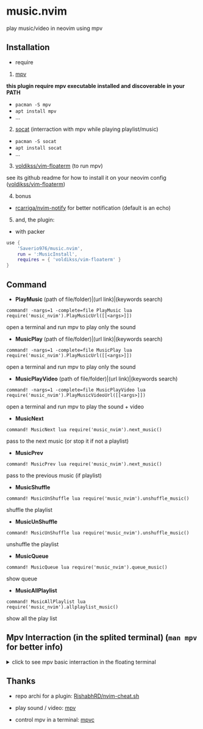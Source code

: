 # music.nvim

play music/video in neovim using mpv

## Installation

- require

1. [mpv](https://mpv.io/)

**this plugin require mpv executable installed and discoverable in your PATH**

- `pacman -S mpv`
- `apt install mpv`
- ...

2. [socat](http://www.dest-unreach.org/socat/) (interraction with mpv while playing playlist/music)

- `pacman -S socat`
- `apt install socat`
- ...

3. [voldikss/vim-floaterm](https://github.com/voldikss/vim-floaterm) (to run mpv)

see its github readme for how to install it on your neovim config ([voldikss/vim-floaterm](https://github.com/voldikss/vim-floaterm))

4. bonus

- [rcarriga/nvim-notify](https://github.com/rcarriga/nvim-notify) for better notification (default is an echo)

5. and, the plugin:

- with packer

```lua
use {
	'Saverio976/music.nvim',
	run = ':MusicInstall',
	requires = { 'voldikss/vim-floaterm' }
}
```

## Command

- **PlayMusic** (path of file/folder)|(url link)|(keywords search)
```vim
command! -nargs=1 -complete=file PlayMusic lua require('music_nvim').PlayMusicUrl([[<args>]])
```
open a terminal and run mpv to play only the sound

- **MusicPlay** (path of file/folder)|(url link)|(keywords search)
```vim
command! -nargs=1 -complete=file MusicPlay lua require('music_nvim').PlayMusicUrl([[<args>]])
```
open a terminal and run mpv to play only the sound

- **MusicPlayVideo** (path of file/folder)|(url link)|(keywords search)
```vim
command! -nargs=1 -complete=file MusicPlayVideo lua require('music_nvim').PlayMusicVideoUrl([[<args>]])
```
open a terminal and run mpv to play the sound + video

- **MusicNext**
```vim
command! MusicNext lua require('music_nvim').next_music()
```
pass to the next music (or stop it if not a playlist)

- **MusicPrev**
```vim
command! MusicPrev lua require('music_nvim').next_music()
```
pass to the previous music (if playlist)

- **MusicShuffle**
```vim
command! MusicUnShuffle lua require('music_nvim').unshuffle_music()
```
shuffle the playlist

- **MusicUnShuffle**
```vim
command! MusicUnShuffle lua require('music_nvim').unshuffle_music()
```
unshuffle the playlist

- **MusicQueue**
```vim
command! MusicQueue lua require('music_nvim').queue_music()
```
show queue

- **MusicAllPlaylist**
```vim
command! MusicAllPlaylist lua require('music_nvim').allplaylist_music()
```
show all the play list

## Mpv Interraction (in the splited terminal) (`man mpv` for better info)
<details>
  <summary>click to see mpv basic interraction in the floating terminal</summary>

- `p`

pause music

(same as <Space>)

- `<Space>`

pause music

(same as p)

- `Left` and `Right` `arrow`

go backaward/forward a little

- `Down` and `Up` `arrow`

go backaward/forward

- `<Enter>`

pass to the next music (or stop music if not a playlist)

- `>`

go to next music

- `<`

go to last music
</details>


## Thanks

- repo archi for a plugin: [RishabhRD/nvim-cheat.sh](https://github.com/RishabhRD/nvim-cheat.sh)

- play sound / video: [mpv](https://mpv.io/)

- control mpv in a terminal: [mpvc](https://github.com/lwilletts/mpvc)
